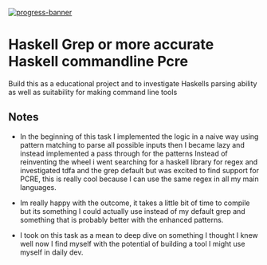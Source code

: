 [![progress-banner](https://backend.codecrafters.io/progress/grep/24a432be-bb93-4a4b-9a43-f6d7a369912b)](https://app.codecrafters.io/users/codecrafters-bot?r=2qF)

# Haskell Grep or more accurate Haskell commandline Pcre

Build this as a educational project and to investigate
Haskells parsing ability as well as suitability
for making command line tools

## Notes

- In the beginning of this task I implemented the logic
  in a naive way using pattern matching to parse all possible inputs
  then I became lazy and instead implemented a pass through for the patterns
  Instead of reinventing the wheel i went searching for a haskell library
  for regex and investigated tdfa and the grep default but was excited to find
  support for PCRE, this is really cool because I can use the same regex
  in all my main languages.

- Im really happy with the outcome, it takes a little bit of time to compile
  but its something I could actually use instead of my default grep and something
  that is probably better with the enhanced patterns.

- I took on this task as a mean to deep dive on something I thought I knew well
  now I find myself with the potential of building a tool I might use myself in
  daily dev.
